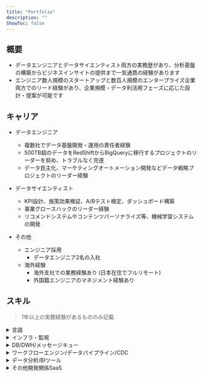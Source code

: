 ```yaml
---
title: "Portfolio"
description: ""
ShowToc: false
---
```


## 概要
- データエンジニアとデータサイエンティスト両方の実務歴があり、分析基盤の構築からビジネスインサイトの提供まで一気通貫の経験があります
- エンジニア数人規模のスタートアップと数百人規模のエンタープライズ企業両方でのリード経験があり、企業規模・データ利活用フェーズに応じた設計・提案が可能です

## キャリア

- データエンジニア
  - 複数社でデータ基盤開発・運用の責任者経験
  - 500TB超のデータをRedShiftからBigQueryに移行するプロジェクトのリーダーを努め、トラブルなく完遂
  - データ民主化、マーケティングオートメーション開発などデータ戦略プロジェクトのリーダー経験

- データサイエンティスト
  - KPI設計、施策効果検証、A/Bテスト検定、ダッシュボード構築
  - 事業グロースハックのリーダー経験
  - リコメンドシステムやコンテンツパーソナライズ等、機械学習システムの開発

- その他
  - エンジニア採用
    - データエンジニア2名の入社
  - 海外経験
    - 海外支社での業務経験あり (日本在住でフルリモート)
    - 外国籍エンジニアのマネジメント経験あり

## スキル

> 1年以上の実務経験があるもののみ記載

<div class="toc"><details><summary accesskey="c">言語</summary>

- Python
- Java
- Go
- Node.js

</details></div>

<div class="toc"><details><summary accesskey="c">インフラ・監視</summary>

- AWS
  - EKS, ECS, EC2, Lambda etc.
- GCP
  - CloudFunctions etc.
- Kubernetes
- terraform
- Grafana
- Prometheus
- Datadog
- NewRelic

</details></div>

<div class="toc"><details><summary accesskey="c">DB/DWH/メッセージキュー</summary>

- BigQuery
- RedShift
- Athena
- MySQL
- RDS Aurora
- Cassandra
- Apache Kafka
- Pub/Sub
- Kinesis Streaming, Kinesis Firehose
- Elasticsearch

</details></div>

<div class="toc"><details><summary accesskey="c">ワークフローエンジン/データパイプライン/CDC</summary>

- Apache Airflow
- Argo workflow
- embulk
- fluentd
- Amazon DMS
- Google Datastream

</details></div>

<div class="toc"><details><summary accesskey="c">データ分析/BIツール</summary>

- Redash (インフラ構築・ダッシュボード開発)
- Looker Studio
- JupyterHub (インフラ構築・データ分析)

</details></div>

<div class="toc"><details><summary accesskey="c">その他開発関係SaaS</summary>

- Sendgrid
- CircleCI
- JIRA
- Asana

</details></div>
